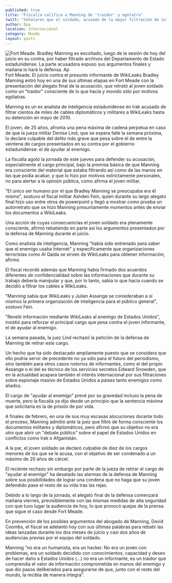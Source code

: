```yaml
---
published: true
title: "Fiscalía califica a Manning de 'traidor' y ególatra"
twitt: "Señalaron que el soldado, acusado de la mayor filtración de información clasificada en la historia de EU, buscaba notoriedad al liberar documentos sobre las guerras de Irak y Afganistán."
author: Dpa
location: Internacional
category: Mundo
layout: posts
---
```


![Fort Meade. Bradley Manning es escoltado, luego de la sesión de hoy del juicio en su contra, por haber filtrado archivos del Departamento de Estado estadunidense. La parte acusadora expuso sus argumentos finales y mañana lo hará la defensa. Ap](http://i.imgur.com/15K8BjEm.jpg)Fort Meade. El juicio contra el presunto informante de WikiLeaks Bradley Manning entró hoy en una de sus últimas etapas en Fort Meade con la presentación del alegato final de la acusación, que retrató al joven soldado como un "traidor" consciente de lo que hacía y movido sólo por motivos ególatras.

Manning es un ex analista de inteligencia estadunidense en Irak acusado de filtrar cientos de miles de cables diplomáticos y militares a WikiLeaks hasta su detención en mayo de 2010.

El joven, de 25 años, afronta una pena máxima de cadena perpetua en caso de que la jueza militar Denise Lind, que se espera falle la semana próxima, lo declare culpable del delito más grave que pesa sobre él de entre la veintena de cargos presentados en su contra por el gobierno estadunidense: el de ayudar al enemigo.

La fiscalía agotó la jornada de este jueves para defender su acusación, especialmente el cargo principal, bajo la premisa básica de que Manning era consciente del material que estaba filtrando así como de las manos en las que podía acabar, y que lo hizo por motivos estrictamente personales, no para alertar a la opinión pública, como afirma el joven militar.

"El único ser humano por el que Bradley Manning se preocupaba era él mismo", sostuvo el fiscal militar Ashden Fein, quien durante su largo alegato final hizo uso entre otros de powerpoint y llegó a mostrar como prueba un autorretrato que se hizo Manning presuntamente momentos antes de enviar los documentos a WikiLeaks.

Una acción de cuyas consecuencias el joven soldado era plenamente consciente, afirmó rebatiendo en parte así los argumentos presentados por la defensa de Manning durante el juicio.

Como analista de inteligencia, Manning "había sido entrenado para saber que el enemigo usaba Internet" y específicamente que organizaciones terroristas como Al Qaida se sirven de WikiLeaks para obtener información, afirmó.

El fiscal recordó además que Manning había firmado dos acuerdos diferentes de confidencialidad sobre las informaciones que durante su trabajo debería manipular y que, por lo tanto, sabía lo que hacía cuando se decidió a filtrar los cables a WikiLeaks.

"Manning sabía que WikiLeaks y Julian Assange se consideraban a sí mismos la primera organización de inteligencia para el público general", sostuvo Fein.

"Reveló información mediante WikiLeaks al enemigo de Estados Unidos", insistió para reforzar el principal cargo que pesa contra el joven informante, el de ayudar al enemigo.

La semana pasada, la juez Lind rechazó la petición de la defensa de Manning de retirar este cargo.

Un hecho que ha sido destacado ampliamente puesto que se considera que ello podría servir de precedente no ya sólo para el futuro del periodismo, sino también para otros casos notorios de informantes, como el del propio Assange o el del ex técnico de los servicios secretos Edward Snowden, que en la actualidad acapara también el interés internacional por sus filtraciones sobre espionaje masivo de Estados Unidos a países tanto enemigos como aliados.

El cargo de "ayudar al enemigo" prevé por su gravedad incluso la pena de muerte, pero la fiscalía ya dijo desde un principio que la sentencia máxima que solicitaría es la de prisión de por vida.

A finales de febrero, en una de sus muy escasas alocuciones durante todo el proceso, Manning admitió ante la juez que filtró de forma consciente los documentos militares y diplomáticos, pero afirmó que su objetivo no era otro que abrir un "debate público" sobre el papel de Estados Unidos en conflictos como Irak o Afganistán.

A la par, el joven soldado se declaró culpable de diez de los cargos menores de los que se le acusa, con el objetivo de ser condenado a un máximo de 20 años de cárcel.

El reciente rechazo sin embargo por parte de la jueza de retirar el cargo de "ayudar al enemigo" ha desatado las alarmas de la defensa de Manning sobre sus posibilidades de lograr una condena que no haga que su joven defendido pase el resto de su vida tras las rejas.

Debido a lo largo de la jornada, el alegato final de la defensa comenzará mañana viernes, previsiblemente con las mismas medidas de alta seguridad con que tuvo lugar la audiencia de hoy, lo que provocó quejas de la prensa que sigue el caso desde Fort Meade.

En prevención de los posibles argumentos del abogado de Manning, David Coombs, el fiscal se adelantó hoy con sus últimas palabras para rebatir las ideas lanzadas durante los dos meses de juicio y casi dos años de audiencias previas por el equipo del soldado.

Manning "no era un humanista, era un hacker. No era un joven con problemas, era un soldado decidido con conocimientos, capacidad y deseo de hacer daño a Estados Unidos (...) no era un informante, es un traidor que comprendía el valor de información comprometida en manos del enemigo y que dio pasos deliberados para asegurarse de que, junto con el resto del mundo, la recibía de manera íntegra".
